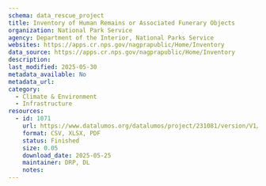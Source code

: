 ```yaml
---
schema: data_rescue_project 
title: Inventory of Human Remains or Associated Funerary Objects
organization: National Park Service
agency: Department of the Interior, National Parks Service
websites: https://apps.cr.nps.gov/nagprapublic/Home/Inventory
data_source: https://apps.cr.nps.gov/nagprapublic/Home/Inventory
description: 
last_modified: 2025-05-30
metadata_available: No
metadata_url: 
category:
  - Climate & Environment 
  - Infrastructure 
resources:
  - id: 1071
    url: https://www.datalumos.org/datalumos/project/231081/version/V1/view
    format: CSV, XLSX, PDF
    status: Finished
    size: 0.05
    download_date: 2025-05-25
    maintainer: DRP, DL
    notes: 
---
```

